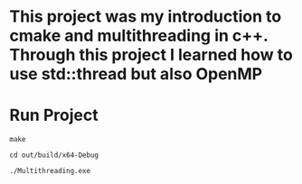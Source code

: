# This project was my introduction to cmake and multithreading in c++. Through this project I learned how to use std::thread but also OpenMP

# Run Project

`make`

`cd out/build/x64-Debug`

`./Multithreading.exe`
